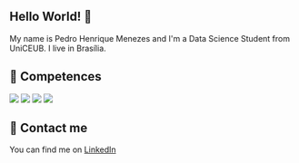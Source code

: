 
## Hello World! 👋

My name is Pedro Henrique Menezes and I'm a Data Science Student from UniCEUB. I live in Brasília.

## 🔧 Competences
![](https://img.shields.io/badge/English_level-Advanced-cyan)
![](https://img.shields.io/badge/OS-Windows-cyan)
![](https://img.shields.io/badge/Code-Python-cyan)
![](https://img.shields.io/badge/Tools-BrModelo-cyan)

## 📱 Contact me
You can find me on [LinkedIn](https://www.linkedin.com/in/pedro-menezes-5a4793355/)

<!--
**pedrodemnz/pedrodemnz** is a ✨ _special_ ✨ repository because its `README.md` (this file) appears on your GitHub profile.

Here are some ideas to get you started:

- 🔭 I’m currently working on ...
- 🌱 I’m currently learning ...
- 👯 I’m looking to collaborate on ...
- 🤔 I’m looking for help with ...
- 💬 Ask me about ...
- 📫 How to reach me: ...
- 😄 Pronouns: ...
- ⚡ Fun fact: ...
-->
